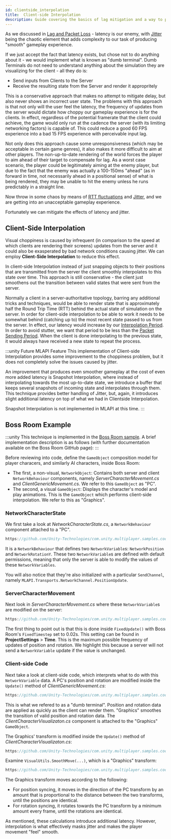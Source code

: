 ```yaml
---
id: clientside_interpolation
title:  Client-side Interpolation
description: Guide covering the basics of lag mitigation and a way to produce smooth gameplay.
---
```


As we discussed in [Lag and Packet Loss](lagandpacketloss.md) - latency is our enemy, with [Jitter](lagandpacketloss#jitter) being the chaotic element that adds complexity to our task of producing "smooth" gameplay experience.

If we just accept the fact that latency exists, but chose not to do anything about it - we would implement what is known as "dumb terminal". Dumb Terminals do not need to understand anything about the simulation they are visualizing for the client - all they do is:

* Send inputs from Clients to the Server
* Receive the resulting state from the Server and render it appropritely

This is a conservative approach that makes no attempt to mitigate delay, but also never shows an incorrect user state. The problems with this approach is that not only will the user feel the latency, the frequency of updates from the server would dictate how choppy our gameplay experience is for the clients. In effect, regardless of the potential framerate that the client could achieve, the game would only run at the cadence the server (with its limiting networking factors) is capable of. This could reduce a good 60 FPS experience into a  bad 15 FPS experience with perceivable input lag.

Not only does this approach cause some unresponsiveness (which may be acceptable in certain game genres), it also makes it more difficult to aim at other players. The non-up-to-date rendering of the world forces the player to aim ahead of their target to compensate for lag. As a worst case scenario, the player could be legitimately aiming at the enemy player, but due to the fact that the enemy was actually a 100-150ms "ahead" (as in forward in time, not necessarily ahead in a positional sense) of what is being rendered, they may be unable to hit the enemy unless he runs predictably in a straight line. 

Now throw in some chaos by means of [RTT fluctuations](lagandpacketloss#round-trip-time-rtt) and [Jitter](lagandpacketloss#jitter), and we are getting into an unacceptable gameplay experience.

Fortunately we can mitigate the effects of latency and jitter.

## Client-Side Interpolation

Visual choppiness is caused by infrequent (in comparison to the speed at which clients are rendering their screens) updates from the server and it could also be exasperated by bad network conditions causing jitter. We can employ **Client-Side Interpolation** to reduce this effect. 

In client-side Interpolation instead of just snapping objects to their positions that are transmitted from the server the client smoothly interpolates to this state over time. This approach is still conservative - the client just smoothens out the transition between valid states that were sent from the server. 

Normally a client in a server-authoritative topology, barring any additional tricks and techniques, would be able to render state that is approximately half the Round Trip Time (RTT) behind the actual state of simulation on the server. In order for client-side interpolation to be able to work it needs to be somewhat behind (catching up to) the most recent state passed to us from the server. In effect, our latency would increase by our [Interpolation Period](../reference/glossary/network-latency-management#interpolation-period). In order to avoid stutter, we want that period to be less than the [Packet Sending Period](../reference/glossary/network-latency-management#packet-sending-period). When the client is done interpolating to the previous state, it would always have received a new state to repeat the process. 

:::unity Future MLAPI Feature
This implementation of Client-side Interpolation provides some improvement to the choppiness problem, but it does not completely solve the issues caused by jitter.

An improvement that produces even smoother gameplay at the cost of even more added latency is Snapshot Interpolation, where instead of interpolating towards the most up-to-date state, we introduce a buffer that keeps several snapshots of incoming state and interpolates through them. This technique provides better handling of Jitter, but, again, it introduces slight additional latency on top of what we had in Clientside Interpolation.

Snapshot Interpolation is not implemented in MLAPI at this time.
:::

## Boss Room Example 

:::unity
This technique is implemented in the [Boss Room sample](https://github.com/Unity-Technologies/com.unity.multiplayer.samples.coop/). A brief implementation description is as follows (with further documentation available on the Boss Room GitHub page):
:::

Before reviewing into code, define the `GameObject` composition model for player characers, and similarly AI characters, inside Boss Room:

* The first, a non-visual, `NetworkObject`: Contains both server and client `NetworkBehaviour` components, namely *ServerCharacterMovement.cs* and *ClientGenericMovement.cs*. We refer to this `GameObject` as "PC".
* The second, a visual `GameObject`: Displays the character's model and play animations. This is the `GameObject` which performs client-side interpolation. We refer to this as "Graphics".

### NetworkCharacterState

We first take a look at *NetworkCharacterState.cs*, a `NetworkBehaviour` component attached to a "PC".

```csharp reference
https://github.com/Unity-Technologies/com.unity.multiplayer.samples.coop/tree/v0.1.0/Assets/BossRoom/Scripts/Shared/Game/Entity/NetworkCharacterState.cs#L45-L55
```

It is a `NetworkBehaviour` that defines two `NetworkVariable`s: `NetworkPosition` and `NetworkRotationY`.
These two `NetworkVariable`s are defined with default permissions, meaning that only the server is able to modify the values of these `NetworkVariables`.

You will also notice that they're also initialized with a particular `SendChannel`, namely `MLAPI.Transports.NetworkChannel.PositionUpdate`.

### ServerCharacterMovement

Next look in *ServerCharacterMovement.cs* where these `NetworkVariable`s are modified on the server:

```csharp reference
https://github.com/Unity-Technologies/com.unity.multiplayer.samples.coop/tree/v0.1.0/Assets/BossRoom/Scripts/Server/Game/Character/ServerCharacterMovement.cs#L150-L159
```

The first thing to point out is that this is done inside `FixedUpdate()` with Boss Room's `FixedTimestep` set to 0.02s. This setting can be found in **ProjectSettings** > **Time**. This is the maximum possible frequency of updates of position and rotation. We highlight this because a server will not send a `NetworkVariable` update if the value is unchanged.

### Client-side Code

Next take a look at client-side code, which interprets what to do with this `NetworkVariable` data.
A PC's position and rotation are modified inside the `Update()` method of *ClientGenericMovement.cs*:

```csharp reference
https://github.com/Unity-Technologies/com.unity.multiplayer.samples.coop/tree/v0.1.0/Assets/BossRoom/Scripts/Client/Game/Character/ClientGenericMovement.cs#L35-L48
```

This is what we refered to as a "dumb terminal". Position and rotation data are applied as quickly as the client can render them.
"Graphics" smoothes the transition of valid position and rotation data. The *ClientCharacterVisualizaton.cs* component is attached to the "Graphics" `GameObject`. 

The Graphics' transform is modified inside the `Update()` method of *ClientCharacterVisualizaton.cs*:

```csharp reference
https://github.com/Unity-Technologies/com.unity.multiplayer.samples.coop/tree/v0.1.0/Assets/BossRoom/Scripts/Client/Game/Character/ClientCharacterVisualization.cs#L335-L353
```

Examine `VisualUtils.SmoothMove(...)`, which is a "Graphics" transform:

```csharp reference
https://github.com/Unity-Technologies/com.unity.multiplayer.samples.coop/tree/v0.1.0/Assets/BossRoom/Scripts/Client/Game/Utils/VisualUtils.cs#L22-L64
```

The Graphics transform moves according to the following:

* For position syncing, it moves in the direction of the PC transform by an amount that is proportional to the distance between the two transforms, until the positions are identical.
* For rotation syncing, it rotates towards the PC transform by a minimum amount every frame, until the rotations are identical.

As mentioned, these calculations introduce additional latency. However, interpolation is what effectively masks jitter and makes the player movement "feel" smooth.
